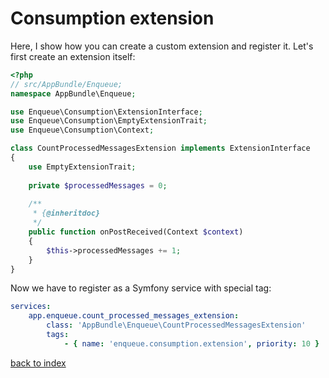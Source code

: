 # Consumption extension

Here, I show how you can create a custom extension and register it.
Let's first create an extension itself:

```php
<?php
// src/AppBundle/Enqueue;
namespace AppBundle\Enqueue;

use Enqueue\Consumption\ExtensionInterface;
use Enqueue\Consumption\EmptyExtensionTrait;
use Enqueue\Consumption\Context;

class CountProcessedMessagesExtension implements ExtensionInterface
{
    use EmptyExtensionTrait;
    
    private $processedMessages = 0;
    
    /**
     * {@inheritdoc}  
     */
    public function onPostReceived(Context $context)
    {
        $this->processedMessages += 1;
    }
}
```

Now we have to register as a Symfony service with special tag:

```yaml
services:
    app.enqueue.count_processed_messages_extension:
        class: 'AppBundle\Enqueue\CountProcessedMessagesExtension'
        tags:
            - { name: 'enqueue.consumption.extension', priority: 10 }
```

[back to index](../index.md)
